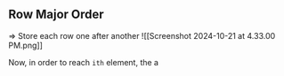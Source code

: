 ## Row Major Order
=> Store each row one after another
![[Screenshot 2024-10-21 at 4.33.00 PM.png]]

Now, in order to reach `ith` element, the a